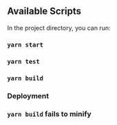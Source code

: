 ## Available Scripts

In the project directory, you can run:

### `yarn start`

### `yarn test`

### `yarn build`

### Deployment

### `yarn build` fails to minify
